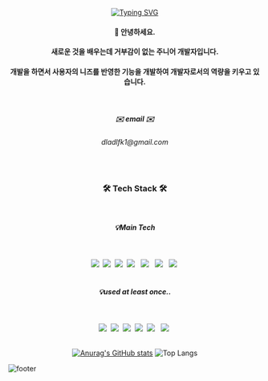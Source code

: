 <div align=center> 

[![Typing SVG](https://readme-typing-svg.demolab.com?font=Fira+Code&weight=500&size=40&duration=3000&pause=1000&center=true&vCenter=true&multiline=true&width=500&height=120&lines=Welcomt+to+my+github;nice+to+meet+you)](https://git.io/typing-svg)
</div>
<h4 align="center">💪 안녕하세요.</h4>
<h4 align="center">새로운 것을 배우는데 거부감이 없는 주니어 개발자입니다.</h4>
<h4 align="center"> 개발을 하면서 사용자의 니즈를 반영한 기능을 개발하여 개발자로서의 역량을 키우고 있습니다.</h4>
</br>
<h5 align="center">✉️ email ✉️</h5>
<h6 align="center">dladlfk1@gmail.com</h6>
</br>
<h3 align="center"><b>🛠 Tech Stack 🛠</b></h3>
</br>
<h5 align="center"><b>💡Main Tech </b></h5>
</br>
<p align="center">
<img src="https://img.shields.io/badge/styled-components-D26F8E?style=plastic-square&logo=Styled-components&logoColor=e6a070"/></a>&nbsp
<img src="https://img.shields.io/badge/Javascript-yellow?style=plastic-square&logo=Javascript&logoColor=white"/></a>&nbsp 
<img src="https://img.shields.io/badge/HTML-E34F26?style=plastic-square&logo=Html5&logoColor=white"/></a>&nbsp 
<img src="https://img.shields.io/badge/Recoil-FA4454?style=plastic-square&logo=Recoil&logoColor=white"/></a> &nbsp
<img src="https://img.shields.io/badge/CSS3-1572B6?style=plastic-square&logo=CSS3&logoColor=white"/></a> &nbsp
<img src="https://img.shields.io/badge/React-19B6E7?style=plastic-square&logo=React&logoColor=white"/></a> &nbsp
<img src="https://img.shields.io/badge/Typescript-blue?style=plastic-square&logo=Typescript&logoColor=white"/></a>&nbsp 

</br>
</br>
<h5 align="center"><b>💡used at least once.. </b></h5>
</br>
<p align="center">
<img src="https://img.shields.io/badge/Node.js-339933?style=plastic-square&logo=Node.js&logoColor=white"/></a>&nbsp 
<img src="https://img.shields.io/badge/Netlify-00C7B7?style=plastic-square&logo=Netlify&logoColor=e6a070"/></a>&nbsp
<img src="https://img.shields.io/badge/Heroku-430098?style=plastic-square&logo=Heroku&logoColor=white"/></a>&nbsp
<img src="https://img.shields.io/badge/Express-000000?style=plastic-square&logo=Express&logoColor=white"/></a>&nbsp 
<img src="https://img.shields.io/badge/Redux-764ABC?style=plastic-square&logo=Redux&logoColor=white"/></a> &nbsp
<img src="https://img.shields.io/badge/MongoDB-47A248?style=plastic-square&logo=MongoDB&logoColor=white"/></a>&nbsp 
</br>
</br>
<div align="center">

[![Anurag's GitHub stats](https://github-readme-stats.vercel.app/api?username=limyira)](https://github.com/limyira)
![Top Langs](https://github-readme-stats.vercel.app/api/top-langs/?username=limyira&layout=compact)
</div>
  


![footer](https://capsule-render.vercel.app/api?type=waving&color=auto&height=100&section=footer&width=200)
